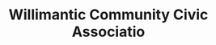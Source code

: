 ---
layout: repo
title: "Willimantic Community Civic Associatio"
id: 3528
permalink: repos/3528/
---